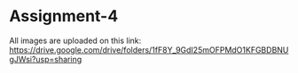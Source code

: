 # Assignment-4  

All images are uploaded on this link: https://drive.google.com/drive/folders/1fF8Y_9GdI25mOFPMdO1KFGBDBNUgJWsi?usp=sharing
